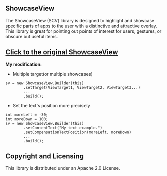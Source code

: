 ShowcaseView
---

The ShowcaseView (SCV) library is designed to highlight and showcase specific parts of apps to the user with a distinctive and attractive overlay. This library is great for pointing out points of interest for users, gestures, or obscure but useful items.

[Click to the original ShowcaseView](https://github.com/amlcurran/ShowcaseView)
---

**My modification:**
- Multiple target(or multiple showcases)
~~~
sv = new ShowcaseView.Builder(this)
        .setTarget(ViewTarget1, ViewTarget2, ViewTarget3...)
        ...
        .build();
~~~
- Set the text's position more precisely
~~~
int moreLeft = -30;
int moreDown = 100;
sv = new ShowcaseView.Builder(this)
        .setContentText("My text example.")
        .setCompensationTextPosition(moreLeft, moreDown)
        ...
        .build();
~~~

Copyright and Licensing
----
This library is distributed under an Apache 2.0 License.
